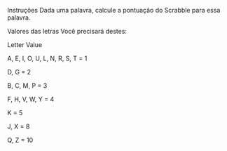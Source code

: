 Instruções
Dada uma palavra, calcule a pontuação do Scrabble para essa palavra.

Valores das letras
Você precisará destes:

Letter                           Value

A, E, I, O, U, L, N, R, S, T    =  1

D, G                             = 2

B, C, M, P                       = 3

F, H, V, W, Y                    = 4

K                                = 5

J, X                              = 8

Q, Z                              = 10